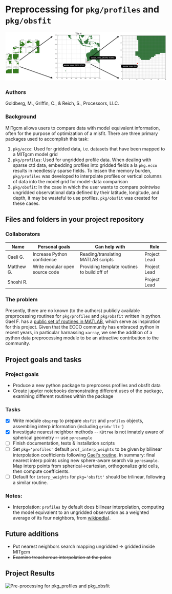 # Preprocessing for `pkg/profiles` and `pkg/obsfit`
![LLC grid interpolation diagram](images/llc_interp_diagram.png)
### Authors
Goldberg, M., Griffin, C., & Reich, S., Processors, LLC.

### Background
MITgcm allows users to compare data with model equivalent information, often for the purpose of optimization of a misfit. There are three primary packages used to accomplish this task:
1. `pkg/ecco`: Used for gridded data, i.e. datasets that have been mapped to a MITgcm model grid
2. `pkg/profiles`: Used for ungridded profile data. When dealing with sparse ctd data, embedding profiles into gridded fields a la `pkg.ecco` results in needlessly sparse fields. To lessen the memory burden, `pkg/profiles` was developed to interpolate profiles or vertical columns of data into the model grid for model-data comparison
3. `pkg/obsfit`: In the case in which the user wants to compare pointwise ungridded observational data defined by their latitude, longitude, and depth, it may be wasteful to use profiles. `pkg/obsfit` was created for these cases.


## Files and folders in your project repository

### Collaborators

| Name | Personal goals | Can help with | Role |
| ------------- | ------------- | ------------- | ------------- |
| Caeli G. | Increase Python confidence | Reading/translating MATLAB scripts | Project Lead |
| Matthew G. | Write modular open source code | Providing template routines to build off of | Project Lead |
| Shoshi R. | | | Project Lead |

### The problem

Presently, there are no known (to the authors) publicly available preprocessing routines for `pkg/profiles` and `pkg/obsfit` written in python. Gael F. has a [public set of routines in MATLAB](https://github.com/MITgcm/MITprof), which serve as inspiration for this project. Given that the ECCO community has embraced python in recent years, in particular harnassing `xarray`, we see the addition of a python data preprocessing module to be an attractive contribution to the community.

## Project goals and tasks

### Project goals

* Produce a new python package to preprocess profiles and obsfit data
* Create jupyter notebooks demonstrating different uses of the package, examining different routines within the package

### Tasks
- [x] Write module `obsprep` to prepare `obsfit` and `profiles` objects, assembling interp information (including `grid='llc'`)
- [x] Investigate nearest neighbor methods -- `KDtree` is not innately aware of spherical geometry -- use `pyresample`
- [ ] Finish documentation, tests & installation scripts
- [ ] Set `pkg='profiles'` default `prof_interp_weights` to be given by bilinear interpolation coefficients following [Gael's routine](https://github.com/JuliaClimate/MeshArrays.jl/blob/master/src/Interpolation.jl). In summary: final nearest interp points using new sphere-aware search via `pyresample`. Map  interp points from spherical->cartesian, orthogonalize grid cells, then compute coefficients. 
- [ ] Default for `interp_weights` for `pkg='obsfit'`  should be trilinear, following a similar routine.

### Notes:
- Interpolation: `profiles` by default does bilinear interpolation, computing the model equivalent to an ungridded observation as a weighted average of its four neighbors, from [wikipedia](https://en.wikipedia.org/wiki/Bilinear_interpolation)).

## Future additions
- Put nearest neighbors search mapping ungridded -> gridded inside MITgcm
- ~~Examine treacherous interpolation at the poles~~

## Project Results
![Pre-processing for pkg_profiles and pkg_obsfit](https://github.com/user-attachments/assets/46ba0194-958f-4189-979a-5f75a54d99dd)
